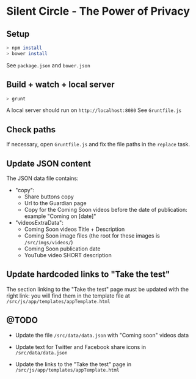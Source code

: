 # Silent Circle - The Power of Privacy


## Setup

```bash
> npm install
> bower install
```
See ```package.json``` and ```bower.json```


## Build + watch + local server

```bash
> grunt
```

A local server should run on ```http://localhost:8080```
See ```Gruntfile.js```


## Check paths

If necessary, open ```Gruntfile.js``` and fix the file paths in the ```replace``` task.


## Update JSON content
The JSON data file contains:
- "copy":
  - Share buttons copy
  - Url to the Guardian page
  - Copy for the Coming Soon videos before the date of publication: example "Coming on [date]"
- "videosExtraData":
  - Coming Soon videos Title + Description
  - Coming Soon image files (the root for these images is ```/src/imgs/videos/```)
  - Coming Soon publication date
  - YouTube video SHORT description


## Update hardcoded links to "Take the test"
The section linking to the "Take the test" page must be updated with the right link: you will find them in the template file at ```/src/js/app/templates/appTemplate.html```


## @TODO

- Update the file ```/src/data/data.json``` with "Coming soon" videos data


- Update text for Twitter and Facebook share icons in ```/src/data/data.json```


- Update the links to the "Take the test" page in ```/src/js/app/templates/appTemplate.html```


